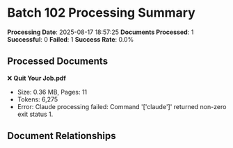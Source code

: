 # Batch 102 Processing Summary

**Processing Date**: 2025-08-17 18:57:25
**Documents Processed**: 1
**Successful**: 0
**Failed**: 1
**Success Rate**: 0.0%

## Processed Documents

❌ **Quit Your Job.pdf**
   - Size: 0.36 MB, Pages: 11
   - Tokens: 6,275
   - Error: Claude processing failed: Command '['claude']' returned non-zero exit status 1.

## Document Relationships
